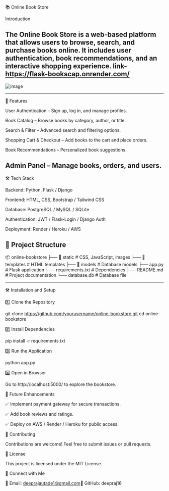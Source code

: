 


📚 Online Book Store

Introduction

The Online Book Store is a web-based platform that allows users to browse, search, and purchase books online. It includes user authentication, book recommendations, and an interactive shopping experience.
link- https://flask-bookscap.onrender.com/
---
![image](https://github.com/user-attachments/assets/ef279855-f7db-464f-acb9-5d7e45a559bf)

---

🚀 Features

User Authentication – Sign up, log in, and manage profiles.

Book Catalog – Browse books by category, author, or title.

Search & Filter – Advanced search and filtering options.

Shopping Cart & Checkout – Add books to the cart and place orders.

Book Recommendations – Personalized book suggestions.

Admin Panel – Manage books, orders, and users.
---

🛠️ Tech Stack

Backend: Python, Flask / Django

Frontend: HTML, CSS, Bootstrap / Tailwind CSS

Database: PostgreSQL / MySQL / SQLite

Authentication: JWT / Flask-Login / Django Auth

Deployment: Render / Heroku / AWS

📂 Project Structure
---

📦 online-bookstore
├── 📁 static            # CSS, JavaScript, images
├── 📁 templates         # HTML templates
├── 📁 models            # Database models
├── app.py              # Flask application
├── requirements.txt     # Dependencies
├── README.md           # Project documentation
└── database.db         # Database file

---

🛠️ Installation and Setup

1️⃣ Clone the Repository

git clone https://github.com/yourusername/online-bookstore.git
cd online-bookstore

2️⃣ Install Dependencies

pip install -r requirements.txt

3️⃣ Run the Application

python app.py

4️⃣ Open in Browser

Go to http://localhost:5000/ to explore the bookstore.

📌 Future Enhancements

✅ Implement payment gateway for secure transactions.

✅ Add book reviews and ratings.

✅ Deploy on AWS / Render / Heroku for public access.

🤝 Contributing

Contributions are welcome! Feel free to submit issues or pull requests.

📜 License

This project is licensed under the MIT License.

🔗 Connect with Me

📧 Email: deeprajautade1@gmail.com🔗 GitHub: deepraj16


